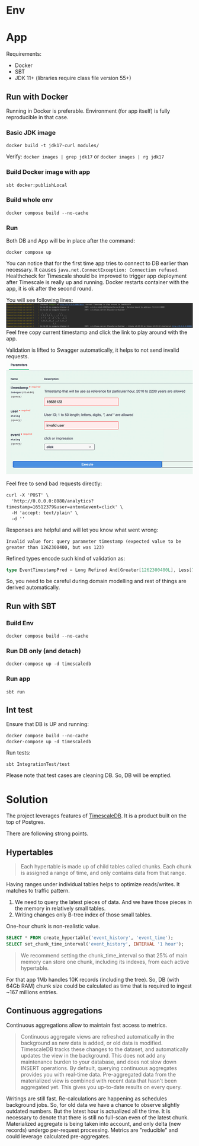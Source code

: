 # Env

# App

Requirements:

- Docker
- SBT
- JDK 11+ (libraries require class file version 55+)

## Run with Docker

Running in Docker is preferable. Environment (for app itself) is fully reproducible in that case.

### Basic JDK image

``` 
docker build -t jdk17-curl modules/
```

Verify:
`docker images | grep jdk17` or `docker images | rg jdk17`

### Build Docker image with app

``` 
sbt docker:publishLocal
```

### Build whole env

``` 
docker compose build --no-cache
```

### Run

Both DB and App will be in place after the command:
``` 
docker compose up
```

You can notice that for the first time app tries to connect to DB earlier than necessary. It causes `java.net.ConnectException: Connection refused`. 
Healthcheck for Timescale should be improved to trigger app deployment after Timescale is really up and running. 
Docker restarts container with the app, it is ok after the second round.

You will see following lines:
![image info](./pics/docker-started.jpg)
Feel free copy current timestamp and click the link to play around with the app.

Validation is lifted to Swagger automatically, it helps to not send invalid requests.
![image info](./pics/swagger.jpg)

Feel free to send bad requests directly:

```
curl -X 'POST' \
  'http://0.0.0.0:8080/analytics?timestamp=16512379&user=anton&event=click' \
  -H 'accept: text/plain' \
  -d ''
```

Responses are helpful and will let you know what went wrong:

``` 
Invalid value for: query parameter timestamp (expected value to be greater than 1262300400, but was 123)
```
Refined types encode such kind of validation as:
```scala
type EventTimestampPred = Long Refined And[Greater[1262300400L], Less[7289564400L]] 
```
So, you need to be careful during domain modelling and rest of things are derived automatically. 

## Run with SBT

### Build Env

```
docker compose build --no-cache
```

### Run DB only (and detach)

```
docker-compose up -d timescaledb
```

### Run app

``` 
sbt run 
```

## Int test

Ensure that DB is UP and running:

```
docker compose build --no-cache
docker-compose up -d timescaledb
```

Run tests:

``` 
sbt IntegrationTest/test
```

Please note that test cases are cleaning DB. So, DB will be emptied.

# Solution

The project leverages features of [TimescaleDB](https://www.timescale.com/). It is a product built on the top of Postgres.

There are following strong points.

## Hypertables

> Each hypertable is made up of child tables called chunks. Each chunk is assigned a range of time, and only contains data from that range.

Having ranges under individual tables helps to optimize reads/writes. It matches to traffic pattern. 
1. We need to query the latest pieces of data. And we have those pieces in the memory in relatively small tables.
2. Writing changes only B-tree index of those small tables.

One-hour chunk is non-realistic value.
```sql
SELECT * FROM create_hypertable('event_history', 'event_time');
SELECT set_chunk_time_interval('event_history', INTERVAL '1 hour');
```

> We recommend setting the chunk_time_interval so that 25% of main memory can store one chunk, including its indexes, from each active hypertable.

For that app 1Mb handles 10K records (including the tree). So, DB (with 64Gb RAM) chunk size could be calculated as time that is required to ingest ~167 millions entries.

## Continuous aggregations

Continuous aggregations allow to maintain fast access to metrics.

> Continuous aggregate views are refreshed automatically in the background as new data is added, or old data is modified. TimescaleDB tracks these changes to the dataset, and automatically updates the view in the background. This does not add any maintenance burden to your database, and does not slow down INSERT operations. By default, querying continuous aggregates provides you with real-time data. Pre-aggregated data from the materialized view is combined with recent data that hasn't been aggregated yet. This gives you up-to-date results on every query.

Writings are still fast. Re-calculations are happening as schedules background jobs.
So, for old data we have a chance to observe slightly outdated numbers.
But the latest hour is actualized all the time. 
It is necessary to denote that there is still no full-scan even of the latest chunk.
Materialized aggregate is being taken into account, and only delta (new records) undergo per-request processing. 
Metrics are "reducible" and could leverage calculated pre-aggregates.